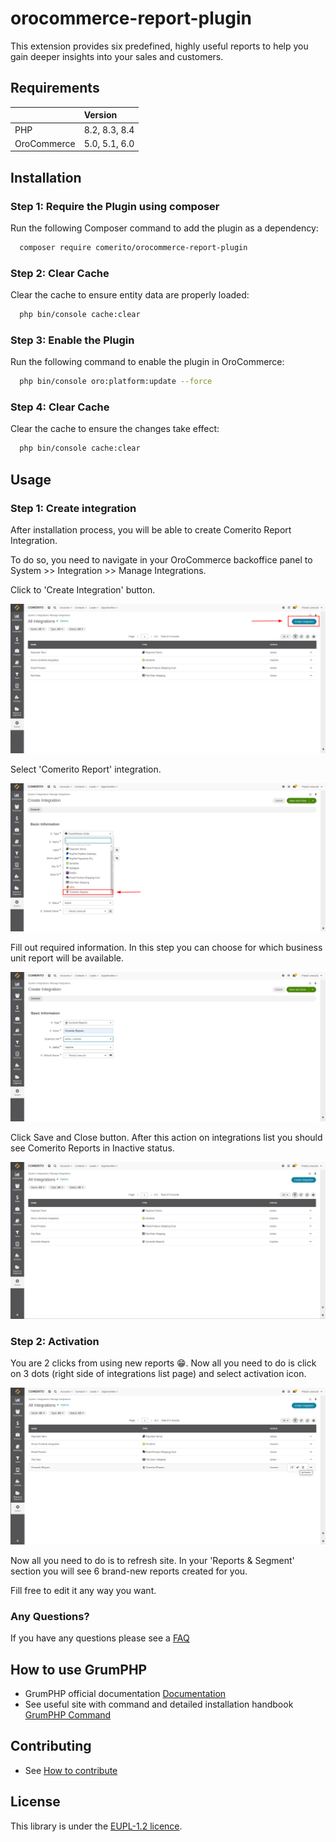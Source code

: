 # orocommerce-report-plugin
This extension provides six predefined, highly useful reports to help you gain deeper insights into your sales and customers.

## Requirements

| | Version       |
| :--- |:--------------|
| PHP  | 8.2, 8.3, 8.4 |
| OroCommerce | 5.0, 5.1, 6.0 |

## Installation

### Step 1: Require the Plugin using composer

Run the following Composer command to add the plugin as a dependency:

```bash
  composer require comerito/orocommerce-report-plugin
```

### Step 2: Clear Cache

Clear the cache to ensure entity data are properly loaded:

```bash
  php bin/console cache:clear
```

### Step 3: Enable the Plugin

Run the following command to enable the plugin in OroCommerce:

```bash
  php bin/console oro:platform:update --force
```

### Step 4: Clear Cache

Clear the cache to ensure the changes take effect:

```bash
  php bin/console cache:clear
```
## Usage

### Step 1: Create integration

After installation process, you will be able to create Comerito Report Integration.

To do so, you need to navigate in your OroCommerce backoffice panel to System >> Integration >> Manage Integrations.

Click to 'Create Integration' button.

![Create Integration Button](./docs/media/create-integration-button.png)

Select 'Comerito Report' integration.

![Select Comerito Report from dropdown list](./docs/media/create-integration-select.png)

Fill out required information. In this step you can choose for which business unit report will be available.

![Fill out all required fields in creation form](./docs/media/create-integration.png)

Click Save and Close button. After this action on integrations list you should see Comerito Reports in Inactive status.

![Comerito report on integration list](./docs/media/integration-list.png)

### Step 2: Activation

You are 2 clicks from using new reports 😁. Now all you need to do is click on 3 dots (right side of integrations list page) and select activation icon.

![Activate an integration](./docs/media/activate-integration.png)

Now all you need to do is to refresh site. In your 'Reports & Segment' section you will see 6 brand-new reports created for you.

Fill free to edit it any way you want.

### Any Questions?

If you have any questions please see a [FAQ](https://comerito.com/report-extension/#FAQ)

## How to use GrumPHP

* GrumPHP official documentation [Documentation](https://github.com/phpro/grumphp/blob/v2.x/README.md)
* See useful site with command and detailed installation handbook [GrumPHP Command](https://github.com/phpro/grumphp/blob/v2.x/doc/commands.md)

## Contributing

* See [How to contribute](CONTRIBUTING.md)

## License

This library is under the [EUPL-1.2 licence](LICENCE).
